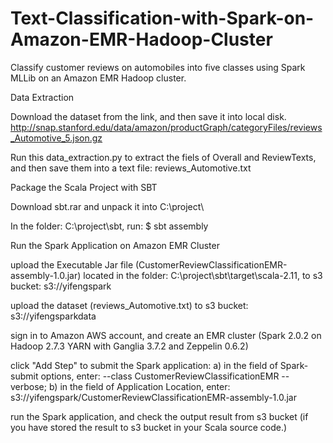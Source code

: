 # Text-Classification-with-Spark-on-Amazon-EMR-Hadoop-Cluster
Classify customer reviews on automobiles into five classes using Spark MLLib on an Amazon EMR Hadoop cluster.

Data Extraction

Download the dataset from the link, and then save it into local disk. http://snap.stanford.edu/data/amazon/productGraph/categoryFiles/reviews_Automotive_5.json.gz

Run this data_extraction.py to extract the fiels of Overall and ReviewTexts, and then save them into a text file: reviews_Automotive.txt

Package the Scala Project with SBT

Download sbt.rar and unpack it into C:\project\

In the folder: C:\project\sbt, run: $ sbt assembly

Run the Spark Application on Amazon EMR Cluster

upload the Executable Jar file (CustomerReviewClassificationEMR-assembly-1.0.jar) located in the folder: C:\project\sbt\target\scala-2.11, to s3 bucket: s3://yifengspark

upload the dataset (reviews_Automotive.txt) to s3 bucket: s3://yifengsparkdata

sign in to Amazon AWS account, and create an EMR cluster (Spark 2.0.2 on Hadoop 2.7.3 YARN with Ganglia 3.7.2 and Zeppelin 0.6.2)

click "Add Step" to submit the Spark application: a) in the field of Spark-submit options, enter: --class CustomerReviewClassificationEMR --verbose; b) in the field of Application Location, enter: s3://yifengspark/CustomerReviewClassificationEMR-assembly-1.0.jar

run the Spark application, and check the output result from s3 bucket (if you have stored the result to s3 bucket in your Scala source code.)
